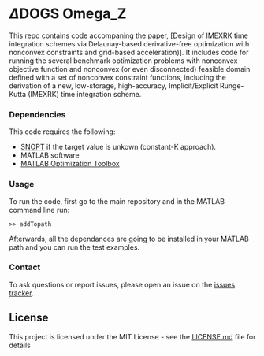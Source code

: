 # $\Delta{}$DOGS Omega_Z

This repo contains code accompaning the paper, [Design of IMEXRK time integration schemes via Delaunay-based derivative-free optimization with nonconvex constraints and grid-based acceleration)]. It includes code for running the several benchmark optimization problems with nonconvex objective function and nonconvex (or even disconnected) feasible domain defined with a set of nonconvex constraint functions, including the derivation of a new, low-storage, high-accuracy, Implicit/Explicit Runge-Kutta (IMEXRK) time integration scheme.




### Dependencies
This code requires the following:
* [SNOPT](https://ccom.ucsd.edu/~optimizers/solvers/snopt/) if the target value is unkown (constant-K approach).
* MATLAB software
* [MATLAB Optimization Toolbox](https://www.mathworks.com/products/optimization.html)


### Usage
To run the code, first go to the main repository and in the MATLAB command line run:

```
>> addTopath
```
Afterwards, all the dependances are going to be installed in your MATLAB path and you can run the test examples. 

### Contact
To ask questions or report issues, please open an issue on the [issues tracker](https://github.com/salimoha/deltaDOGS_OmegaZ/issues).



## License

This project is licensed under the MIT License - see the [LICENSE.md](LICENSE.md) file for details

